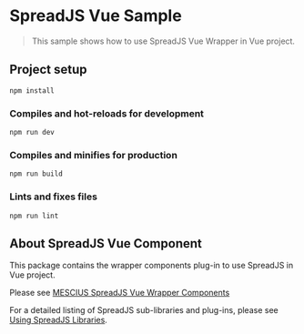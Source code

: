 # SpreadJS Vue Sample

>This sample shows how to use SpreadJS Vue  Wrapper in Vue project.

## Project setup
```
npm install
```

### Compiles and hot-reloads for development
```
npm run dev
```

### Compiles and minifies for production
```
npm run build
```

### Lints and fixes files
```
npm run lint
```

## About SpreadJS Vue Component

This package contains the wrapper components plug-in to use SpreadJS in Vue project.

Please see [MESCIUS SpreadJS Vue Wrapper Components](https://www.npmjs.com/package/@mescius/spread-sheets-vue)

For a detailed listing of SpreadJS sub-libraries and plug-ins, please see [Using SpreadJS Libraries](https://developer.mescius.com/spreadjs/docs/javascript_frameworks/UsingSpread.SheetswithVue).
